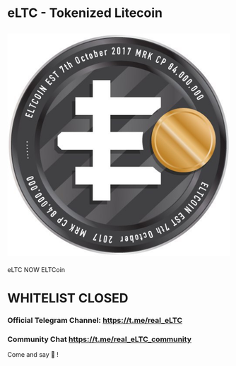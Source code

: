 # eLTC - Tokenized Litecoin

  ![TOKENS](https://raw.githubusercontent.com/Steake/eLTC/master/IMAGE%202017-10-08%2000%3A40%3A46.jpg)
---
eLTC NOW ELTCoin

# WHITELIST CLOSED

### Official Telegram Channel: https://t.me/real_eLTC
### Community Chat https://t.me/real_eLTC_community

Come and say 👋 !





